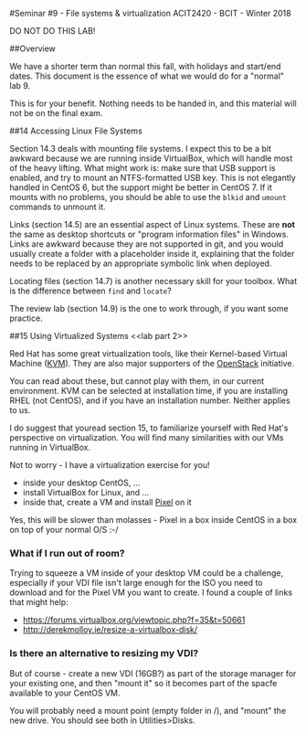 #Seminar #9 - File systems & virtualization
ACIT2420 - BCIT - Winter 2018

DO NOT DO THIS LAB!

##Overview

We have a shorter term than normal this fall, with holidays and start/end dates.
This document is the essence of what we would do for a "normal" lab 9.

This is for your benefit. Nothing needs to be handed in, and this material will
not be on the final exam.

##14 Accessing Linux File Systems 

Section 14.3 deals with mounting file systems.
I expect this to be a bit awkward because we are running inside VirtualBox,
which will handle most of the heavy lifting.
What might work is: make sure that USB support is enabled, and try to mount an
NTFS-formatted USB key. This is not elegantly handled in CentOS 6, but the support
might be better in CentOS 7. If it mounts with no problems, you should be able to use the
`blkid` and `umount` commands to unmount it.

Links (section 14.5) are an essential aspect of Linux systems. These are **not** the
same as desktop shortcuts or "program information files" in Windows.
Links are awkward because they are not supported in git, and you would usually
create a folder with a placeholder inside it, explaining that the folder
needs to be replaced by an appropriate symbolic link when deployed.

Locating files (section 14.7) is another necessary skill for your toolbox.
What is the difference between `find` and `locate`?

The review lab (section 14.9) is the one to work through, if you want some practice.

##15 Using Virtualized Systems <<lab part 2>>

Red Hat has some great virtualization tools, like their Kernel-based Virtual Machine 
([KVM](https://www.redhat.com/en/resources/kvm-%E2%80%93-kernel-based-virtual-machine)).
They are also major supporters of the [OpenStack](https://en.wikipedia.org/wiki/OpenStack) initiative.

You can read about these, but cannot play with them, in our current environment.
KVM can be selected at installation time, if you are installing RHEL (not CentOS),
and if you have an installation number. Neither applies to us.

I do suggest that youread section 15, to familiarize yourself with Red Hat's perspective on virtualization.
You will find many similarities with our VMs running in VirtualBox.

Not to worry - I have a virtualization exercise for you!

- inside your desktop CentOS, ...
- install VirtualBox for Linux, and  ...
- inside that, create a VM and install [Pixel](https://www.raspberrypi.org/blog/introducing-pixel/) on it

Yes, this will be slower than molasses - Pixel in a box inside CentOS in a box on top of your normal O/S :-/



### What if I run out of room?

Trying to squeeze a VM inside of your desktop VM could be a challenge, especially
if your VDI file isn't large enough for the ISO you need to download and for the
Pixel VM you want to create. I found a couple of links that might help:

- https://forums.virtualbox.org/viewtopic.php?f=35&t=50661
- http://derekmolloy.ie/resize-a-virtualbox-disk/

### Is there an alternative to resizing my VDI?

But of course - create a new VDI (16GB?) as part of the storage manager
for your existing one, and then "mount it" so it becomes part
of the spacfe available to your CentOS VM.

You will probably need a mount point (empty folder in /), and "mount" the
new drive. You should see both in Utilities>Disks.
